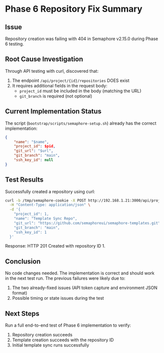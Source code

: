 # Phase 6 Repository Fix Summary

## Issue
Repository creation was failing with 404 in Semaphore v2.15.0 during Phase 6 testing.

## Root Cause Investigation
Through API testing with curl, discovered that:
1. The endpoint `/api/project/{id}/repositories` DOES exist
2. It requires additional fields in the request body:
   - `project_id` must be included in the body (matching the URL)
   - `git_branch` is required (not optional)

## Current Implementation Status
The script (`bootstrap/scripts/semaphore-setup.sh`) already has the correct implementation:
```json
{
    "name": "$name",
    "project_id": $pid,
    "git_url": "$url", 
    "git_branch": "main",
    "ssh_key_id": null
}
```

## Test Results
Successfully created a repository using curl:
```bash
curl -b /tmp/semaphore-cookie -X POST http://192.168.1.21:3000/api/project/1/repositories \
  -H "Content-Type: application/json" \
  -d '{
    "project_id": 1,
    "name": "Template Sync Repo",
    "git_url": "https://github.com/semaphoreui/semaphore-templates.git",
    "git_branch": "main",
    "ssh_key_id": 1
  }'
```

Response: HTTP 201 Created with repository ID 1.

## Conclusion
No code changes needed. The implementation is correct and should work in the next test run. The previous failures were likely due to:
1. The two already-fixed issues (API token capture and environment JSON format)
2. Possible timing or state issues during the test

## Next Steps
Run a full end-to-end test of Phase 6 implementation to verify:
1. Repository creation succeeds
2. Template creation succeeds with the repository ID
3. Initial template sync runs successfully